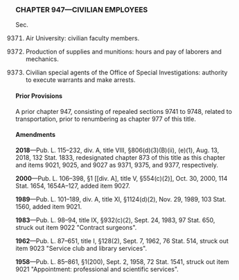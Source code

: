 ### **CHAPTER 947—CIVILIAN EMPLOYEES** ###

Sec.

9371. Air University: civilian faculty members.

9375. Production of supplies and munitions: hours and pay of laborers and mechanics.

9377. Civilian special agents of the Office of Special Investigations: authority to execute warrants and make arrests.

#### Prior Provisions ####

A prior chapter 947, consisting of repealed sections 9741 to 9748, related to transportation, prior to renumbering as chapter 977 of this title.

#### Amendments ####

**2018**—Pub. L. 115–232, div. A, title VIII, §806(d)(3)(B)(ii), (e)(1), Aug. 13, 2018, 132 Stat. 1833, redesignated chapter 873 of this title as this chapter and items 9021, 9025, and 9027 as 9371, 9375, and 9377, respectively.

**2000**—Pub. L. 106–398, §1 [[div. A], title V, §554(c)(2)], Oct. 30, 2000, 114 Stat. 1654, 1654A–127, added item 9027.

**1989**—Pub. L. 101–189, div. A, title XI, §1124(d)(2), Nov. 29, 1989, 103 Stat. 1560, added item 9021.

**1983**—Pub. L. 98–94, title IX, §932(c)(2), Sept. 24, 1983, 97 Stat. 650, struck out item 9022 "Contract surgeons".

**1962**—Pub. L. 87–651, title I, §128(2), Sept. 7, 1962, 76 Stat. 514, struck out item 9023 "Service club and library services".

**1958**—Pub. L. 85–861, §1(200), Sept. 2, 1958, 72 Stat. 1541, struck out item 9021 "Appointment: professional and scientific services".